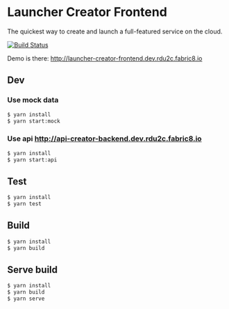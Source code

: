 
# Launcher Creator Frontend

The quickest way to create and launch a full-featured service on the cloud.

[![Build Status](https://semaphoreci.com/api/v1/fabric8-launcher/launcher-creator-frontend/branches/master/badge.svg)](https://semaphoreci.com/fabric8-launcher/launcher-creator-frontend)

Demo is there: http://launcher-creator-frontend.dev.rdu2c.fabric8.io

## Dev

### Use mock data
```bash
$ yarn install
$ yarn start:mock
```

### Use api http://api-creator-backend.dev.rdu2c.fabric8.io
```bash
$ yarn install
$ yarn start:api
```

## Test

```bash
$ yarn install
$ yarn test
```

## Build

```bash
$ yarn install
$ yarn build
```

## Serve build

```bash
$ yarn install
$ yarn build
$ yarn serve
```



